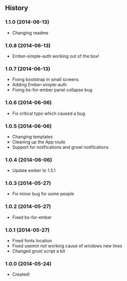 ## History
### 1.1.0 (2014-06-13)
* Changing readme

### 1.0.8 (2014-06-13)
* Ember-simple-auth working out of the box!

### 1.0.7 (2014-06-13)
* Fixing bootstrap in small screens
* Adding Ember-simple-auth
* Fixing bs-for-ember panel collapse bug

### 1.0.6 (2014-06-06)
* Fix critical typo which caused a bug

### 1.0.5 (2014-06-06)
* Changing templates
* Cleaning up the App route
* Support for notifications and growl notifications

### 1.0.4 (2014-06-06)
* Update ember to 1.5.1

### 1.0.3 (2014-05-27)
* Fix minor bug for some people

### 1.0.2 (2014-05-27)
* Fixed bs-for-ember

### 1.0.1 (2014-05-27)
* Fixed fonts location
* Fixed usemin not working cause of windows new lines
* Changed grunt script a bit

### 1.0.0 (2014-05-24)
* Created!